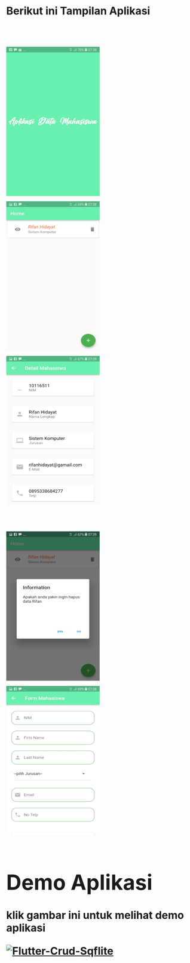 <h1><b>Berikut ini Tampilan Aplikasi<b><h1>
<img src="ss/3.jpeg" width="250" height="400">   <img src="ss/4.jpeg" width="250" height="400">   <img src="ss/1.jpeg" width="250" height="400">
  
  
  <img src="ss/2.jpeg" width="250" height="400">   <img src="ss/5.jpeg" width="250" height="400">

<h1><b>Demo Aplikasi</b></h1>
<p>klik gambar ini untuk melihat demo aplikasi</p>

[![Flutter-Crud-Sqflite](https://img.youtube.com/vi/st5jflCU6nQ&t=10s/ss/1.jpeg)](https://www.youtube.com/watch?v=st5jflCU6nQ&t=10s)
